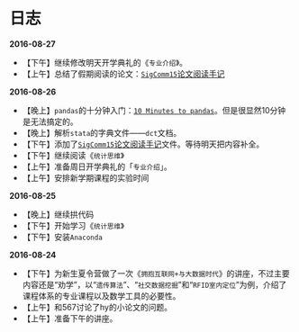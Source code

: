 # 日志

**2016-08-27**
- 【下午】继续修改明天开学典礼的《`专业介绍`》。
- 【上午】总结了假期阅读的论文：[`SigComm15`论文阅读手记](https://github.com/liuii/DiaryOfLiuII/blob/master/PapersReading/Sigcomm15.md "SigComm15")

**2016-08-26**
- 【晚上】`pandas`的十分钟入门：[`10 Minutes to pandas`](http://pandas.pydata.org/pandas-docs/stable/10min.html "10 Minutes to pandas")。但是很显然10分钟是无法搞定的。
- 【晚上】解析`stata`的字典文件——`dct`文档。
- 【下午】添加了[`SigComm15`论文阅读手记](https://github.com/liuii/DiaryOfLiuII/blob/master/PapersReading/Sigcomm15.md "SigComm15")文件。等待明天把内容补全。
- 【下午】继续阅读《`统计思维`》
- 【上午】准备周日开学典礼的「`专业介绍`」。
- 【上午】安排新学期课程的实验时间

**2016-08-25**
- 【晚上】继续拱代码
- 【下午】开始学习《`统计思维`》
- 【下午】安装`Anaconda`

**2016-08-24**
- 【下午】为新生夏令营做了一次《`拥抱互联网+与大数据时代`》的讲座，不过主要内容还是“劝学”，以“`遗传算法`”、“`社交数据挖掘`”和“`RFID室内定位`”为例，介绍了课程体系的专业课程以及数学工具的必要性。
- 【上午】和567讨论了hy的小论文的问题。
- 【上午】准备下午的讲座。

